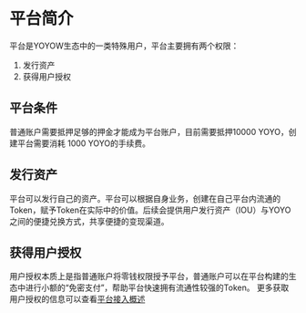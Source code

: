 # 平台简介

平台是YOYOW生态中的一类特殊用户，平台主要拥有两个权限：
1. 发行资产
2. 获得用户授权

## 平台条件
普通账户需要抵押足够的押金才能成为平台账户，目前需要抵押10000 YOYO，创建平台需要消耗 1000 YOYO的手续费。

## 发行资产
平台可以发行自己的资产。平台可以根据自身业务，创建在自己平台内流通的Token，赋予Token在实际中的价值。后续会提供用户发行资产（IOU）与YOYO之间的便捷兑换方式，共享便捷的变现渠道。

## 获得用户授权
用户授权本质上是指普通账户将零钱权限授予平台，普通账户可以在平台构建的生态中进行小额的“免密支付”，帮助平台快速拥有流通性较强的Token。
更多获取用户授权的信息可以查看[平台接入概述](../others/forplatforms.html)